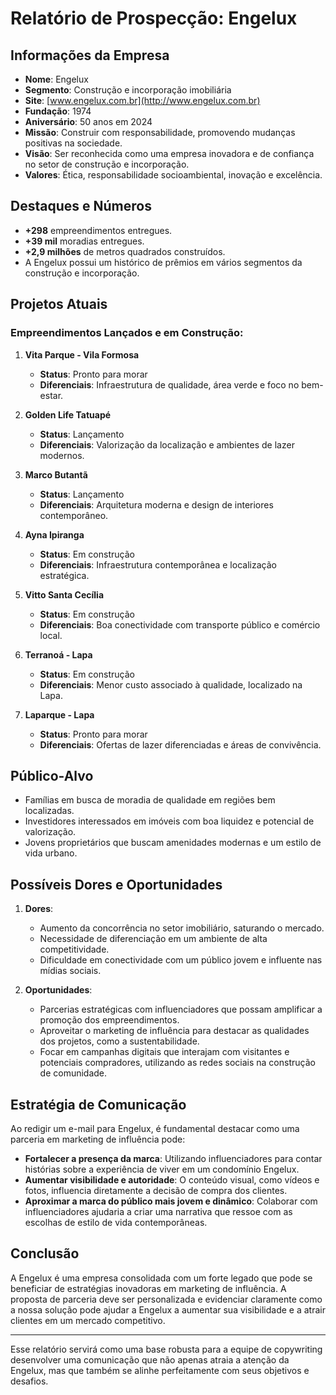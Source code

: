 # Relatório de Prospecção: Engelux

## Informações da Empresa
- **Nome**: Engelux
- **Segmento**: Construção e incorporação imobiliária
- **Site**: [www.engelux.com.br](http://www.engelux.com.br)
- **Fundação**: 1974
- **Aniversário**: 50 anos em 2024
- **Missão**: Construir com responsabilidade, promovendo mudanças positivas na sociedade.
- **Visão**: Ser reconhecida como uma empresa inovadora e de confiança no setor de construção e incorporação.
- **Valores**: Ética, responsabilidade socioambiental, inovação e excelência.

## Destaques e Números
- **+298** empreendimentos entregues.
- **+39 mil** moradias entregues.
- **+2,9 milhões** de metros quadrados construídos.
- A Engelux possui um histórico de prêmios em vários segmentos da construção e incorporação.

## Projetos Atuais
### Empreendimentos Lançados e em Construção:
1. **Vita Parque - Vila Formosa**
   - **Status**: Pronto para morar
   - **Diferenciais**: Infraestrutura de qualidade, área verde e foco no bem-estar.
   
2. **Golden Life Tatuapé**
   - **Status**: Lançamento
   - **Diferenciais**: Valorização da localização e ambientes de lazer modernos.
   
3. **Marco Butantã**
   - **Status**: Lançamento
   - **Diferenciais**: Arquitetura moderna e design de interiores contemporâneo.
   
4. **Ayna Ipiranga**
   - **Status**: Em construção
   - **Diferenciais**: Infraestrutura contemporânea e localização estratégica.
   
5. **Vitto Santa Cecília**
   - **Status**: Em construção
   - **Diferenciais**: Boa conectividade com transporte público e comércio local.
   
6. **Terranoá - Lapa**
   - **Status**: Em construção
   - **Diferenciais**: Menor custo associado à qualidade, localizado na Lapa.
   
7. **Laparque - Lapa**
   - **Status**: Pronto para morar
   - **Diferenciais**: Ofertas de lazer diferenciadas e áreas de convivência.

## Público-Alvo
- Famílias em busca de moradia de qualidade em regiões bem localizadas.
- Investidores interessados em imóveis com boa liquidez e potencial de valorização.
- Jovens proprietários que buscam amenidades modernas e um estilo de vida urbano.

## Possíveis Dores e Oportunidades
1. **Dores**:
   - Aumento da concorrência no setor imobiliário, saturando o mercado.
   - Necessidade de diferenciação em um ambiente de alta competitividade.
   - Dificuldade em conectividade com um público jovem e influente nas mídias sociais.

2. **Oportunidades**:
   - Parcerias estratégicas com influenciadores que possam amplificar a promoção dos empreendimentos.
   - Aproveitar o marketing de influência para destacar as qualidades dos projetos, como a sustentabilidade.
   - Focar em campanhas digitais que interajam com visitantes e potenciais compradores, utilizando as redes sociais na construção de comunidade.

## Estratégia de Comunicação
Ao redigir um e-mail para Engelux, é fundamental destacar como uma parceria em marketing de influência pode:
- **Fortalecer a presença da marca**: Utilizando influenciadores para contar histórias sobre a experiência de viver em um condomínio Engelux.
- **Aumentar visibilidade e autoridade**: O conteúdo visual, como vídeos e fotos, influencia diretamente a decisão de compra dos clientes.
- **Aproximar a marca do público mais jovem e dinâmico**: Colaborar com influenciadores ajudaria a criar uma narrativa que ressoe com as escolhas de estilo de vida contemporâneas.

## Conclusão
A Engelux é uma empresa consolidada com um forte legado que pode se beneficiar de estratégias inovadoras em marketing de influência. A proposta de parceria deve ser personalizada e evidenciar claramente como a nossa solução pode ajudar a Engelux a aumentar sua visibilidade e a atrair clientes em um mercado competitivo.

---

Esse relatório servirá como uma base robusta para a equipe de copywriting desenvolver uma comunicação que não apenas atraia a atenção da Engelux, mas que também se alinhe perfeitamente com seus objetivos e desafios.